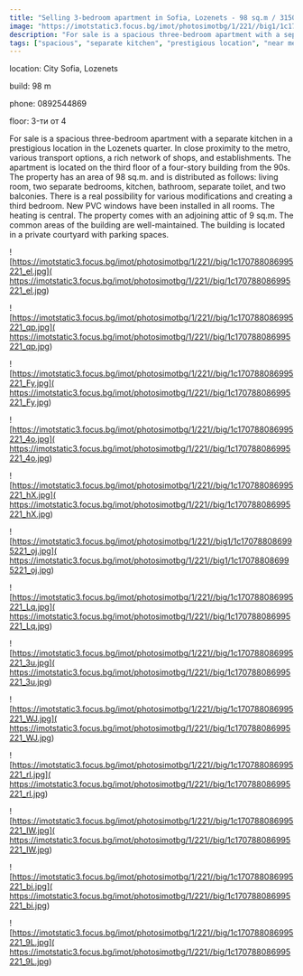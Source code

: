 ```yaml
---
title: "Selling 3-bedroom apartment in Sofia, Lozenets - 98 sq.m / 315000 EUR :: imot.bg Ad"
image: "https://imotstatic3.focus.bg/imot/photosimotbg/1/221//big1/1c170788086995221_fg.jpg"
description: "For sale is a spacious three-bedroom apartment with a separate kitchen in a prestigious location in the Lozenets quarter. In close proximity to the metro, various transport options, a rich network of shops, and establishments. The apartment is located on the third floor of a four-story building from the 90s. The property has an area of 98 sq.m. and is distributed as follows: living room, two separate bedrooms, kitchen, bathroom, separate toilet, and two balconies. There is a real possibility for various modifications and creating a third bedroom. New PVC windows have been installed in all rooms. The heating is central. The property comes with an adjoining attic of 9 sq.m. The common areas of the building are well-maintained. The building is located in a private courtyard with parking spaces."
tags: ["spacious", "separate kitchen", "prestigious location", "near metro", "central heating", "attic", "parking spaces"]
---
```


location: City Sofia, Lozenets

build: 98 m

phone: 0892544869

floor: 3-ти от 4

For sale is a spacious three-bedroom apartment with a separate kitchen in a prestigious location in the Lozenets quarter. In close proximity to the metro, various transport options, a rich network of shops, and establishments. The apartment is located on the third floor of a four-story building from the 90s. The property has an area of 98 sq.m. and is distributed as follows: living room, two separate bedrooms, kitchen, bathroom, separate toilet, and two balconies. There is a real possibility for various modifications and creating a third bedroom. New PVC windows have been installed in all rooms. The heating is central. The property comes with an adjoining attic of 9 sq.m. The common areas of the building are well-maintained. The building is located in a private courtyard with parking spaces.


![https://imotstatic3.focus.bg/imot/photosimotbg/1/221//big/1c170788086995221_el.jpg]( https://imotstatic3.focus.bg/imot/photosimotbg/1/221//big/1c170788086995221_el.jpg)


![https://imotstatic3.focus.bg/imot/photosimotbg/1/221//big/1c170788086995221_qp.jpg]( https://imotstatic3.focus.bg/imot/photosimotbg/1/221//big/1c170788086995221_qp.jpg)


![https://imotstatic3.focus.bg/imot/photosimotbg/1/221//big/1c170788086995221_Fy.jpg]( https://imotstatic3.focus.bg/imot/photosimotbg/1/221//big/1c170788086995221_Fy.jpg)


![https://imotstatic3.focus.bg/imot/photosimotbg/1/221//big/1c170788086995221_4o.jpg]( https://imotstatic3.focus.bg/imot/photosimotbg/1/221//big/1c170788086995221_4o.jpg)


![https://imotstatic3.focus.bg/imot/photosimotbg/1/221//big/1c170788086995221_hX.jpg]( https://imotstatic3.focus.bg/imot/photosimotbg/1/221//big/1c170788086995221_hX.jpg)


![https://imotstatic3.focus.bg/imot/photosimotbg/1/221//big1/1c170788086995221_oj.jpg]( https://imotstatic3.focus.bg/imot/photosimotbg/1/221//big1/1c170788086995221_oj.jpg)


![https://imotstatic3.focus.bg/imot/photosimotbg/1/221//big/1c170788086995221_Lq.jpg]( https://imotstatic3.focus.bg/imot/photosimotbg/1/221//big/1c170788086995221_Lq.jpg)


![https://imotstatic3.focus.bg/imot/photosimotbg/1/221//big/1c170788086995221_3u.jpg]( https://imotstatic3.focus.bg/imot/photosimotbg/1/221//big/1c170788086995221_3u.jpg)


![https://imotstatic3.focus.bg/imot/photosimotbg/1/221//big/1c170788086995221_WJ.jpg]( https://imotstatic3.focus.bg/imot/photosimotbg/1/221//big/1c170788086995221_WJ.jpg)


![https://imotstatic3.focus.bg/imot/photosimotbg/1/221//big/1c170788086995221_rl.jpg]( https://imotstatic3.focus.bg/imot/photosimotbg/1/221//big/1c170788086995221_rl.jpg)


![https://imotstatic3.focus.bg/imot/photosimotbg/1/221//big/1c170788086995221_IW.jpg]( https://imotstatic3.focus.bg/imot/photosimotbg/1/221//big/1c170788086995221_IW.jpg)


![https://imotstatic3.focus.bg/imot/photosimotbg/1/221//big/1c170788086995221_bi.jpg]( https://imotstatic3.focus.bg/imot/photosimotbg/1/221//big/1c170788086995221_bi.jpg)


![https://imotstatic3.focus.bg/imot/photosimotbg/1/221//big/1c170788086995221_9L.jpg]( https://imotstatic3.focus.bg/imot/photosimotbg/1/221//big/1c170788086995221_9L.jpg)


